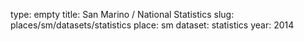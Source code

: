 type: empty
title: San Marino / National Statistics
slug: places/sm/datasets/statistics
place: sm
dataset: statistics
year: 2014
